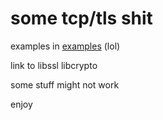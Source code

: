 # some tcp/tls shit
examples in [examples](examples) (lol)

link to libssl libcrypto

some stuff might not work 

enjoy
